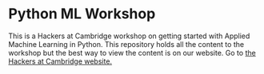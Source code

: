 # Python ML Workshop

This is a Hackers at Cambridge workshop on getting started with Applied Machine Learning in Python. This repository holds all the content to the workshop but the best way to view the content is on our website. Go to <a href=hackersatcambridge.com/workshops/workshop-python-ml> the Hackers at Cambridge website.</a>
